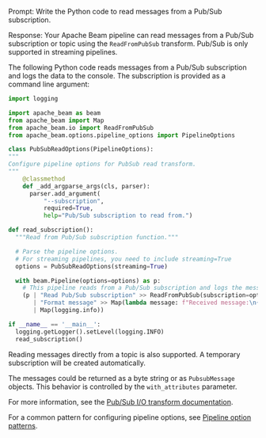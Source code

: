 Prompt:
Write the Python code to read messages from a Pub/Sub subscription.

Response:
Your Apache Beam pipeline can read messages from a Pub/Sub subscription or topic using the `ReadFromPubSub` transform. Pub/Sub is only supported in streaming pipelines.

The following Python code reads messages from a Pub/Sub subscription and logs the data to the console. The subscription is provided as a command line argument:

```python
import logging

import apache_beam as beam
from apache_beam import Map
from apache_beam.io import ReadFromPubSub
from apache_beam.options.pipeline_options import PipelineOptions

class PubSubReadOptions(PipelineOptions):
"""
Configure pipeline options for PubSub read transform.
"""
    @classmethod
    def _add_argparse_args(cls, parser):
      parser.add_argument(
          "--subscription",
          required=True,
          help="Pub/Sub subscription to read from.")

def read_subscription():
  """Read from Pub/Sub subscription function."""

  # Parse the pipeline options.
  # For streaming pipelines, you need to include streaming=True
  options = PubSubReadOptions(streaming=True)

  with beam.Pipeline(options=options) as p:
    # This pipeline reads from a Pub/Sub subscription and logs the messages to the console.
    (p | "Read Pub/Sub subscription" >> ReadFromPubSub(subscription=options.subscription)
       | "Format message" >> Map(lambda message: f"Received message:\n{message}\n")
       | Map(logging.info))

if __name__ == '__main__':
  logging.getLogger().setLevel(logging.INFO)
  read_subscription()

```
Reading messages directly from a topic is also supported. A temporary subscription will be created automatically.

The messages could be returned as a byte string or as `PubsubMessage` objects. This behavior is controlled by the `with_attributes` parameter.

For more information, see the [Pub/Sub I/O transform documentation](https://beam.apache.org/releases/pydoc/current/apache_beam.io.gcp.pubsub.html).

For a common pattern for configuring pipeline options, see [Pipeline option patterns](https://beam.apache.org/documentation/patterns/pipeline-options/).
